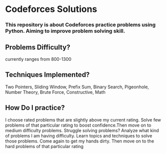 # Codeforces Solutions
### This repository is about Codeforces practice problems using Python. Aiming to improve problem solving skill.
## Problems Difficulty?
currently ranges from 800-1300
## Techniques Implemented?
Two Pointers, Sliding Window, Prefix Sum, Binary Search, Pigeonhole, Number Theory, Brute Force, Constructive, Math
## How Do I practice?
I choose rated problems that are slightly above my current rating.
Solve few problems of that particular rating to boost confidence.Then move on to medium difficulty
problems. Struggle solving problems? Analyze what kind of problems I am having difficulty.
Learn topics and techniques to solve those problems. Come again to get my hands dirty.
Then move on to the hard problems of that particular rating
